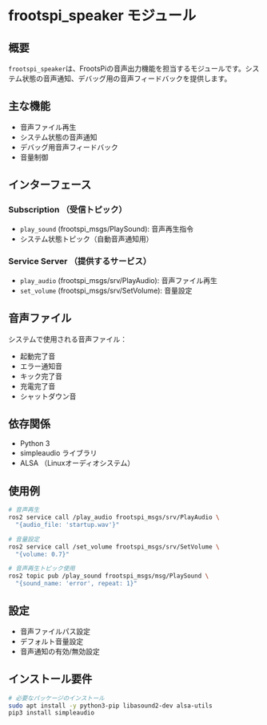 # frootspi_speaker モジュール

## 概要

`frootspi_speaker`は、FrootsPiの音声出力機能を担当するモジュールです。システム状態の音声通知、デバッグ用の音声フィードバックを提供します。

## 主な機能

- 音声ファイル再生
- システム状態の音声通知
- デバッグ用音声フィードバック
- 音量制御

## インターフェース

### Subscription （受信トピック）
- `play_sound` (frootspi_msgs/PlaySound): 音声再生指令
- システム状態トピック（自動音声通知用）

### Service Server （提供するサービス）
- `play_audio` (frootspi_msgs/srv/PlayAudio): 音声ファイル再生
- `set_volume` (frootspi_msgs/srv/SetVolume): 音量設定

## 音声ファイル

システムで使用される音声ファイル：
- 起動完了音
- エラー通知音
- キック完了音
- 充電完了音
- シャットダウン音

## 依存関係

- Python 3
- simpleaudio ライブラリ
- ALSA （Linuxオーディオシステム）

## 使用例

```bash
# 音声再生
ros2 service call /play_audio frootspi_msgs/srv/PlayAudio \
  "{audio_file: 'startup.wav'}"

# 音量設定
ros2 service call /set_volume frootspi_msgs/srv/SetVolume \
  "{volume: 0.7}"

# 音声再生トピック使用
ros2 topic pub /play_sound frootspi_msgs/msg/PlaySound \
  "{sound_name: 'error', repeat: 1}"
```

## 設定

- 音声ファイルパス設定
- デフォルト音量設定
- 音声通知の有効/無効設定

## インストール要件

```bash
# 必要なパッケージのインストール
sudo apt install -y python3-pip libasound2-dev alsa-utils
pip3 install simpleaudio
```